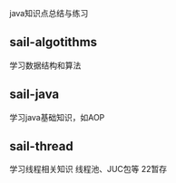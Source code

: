 
java知识点总结与练习

## sail-algotithms
学习数据结构和算法

## sail-java
学习java基础知识，如AOP

## sail-thread
学习线程相关知识 线程池、JUC包等
22暂存
